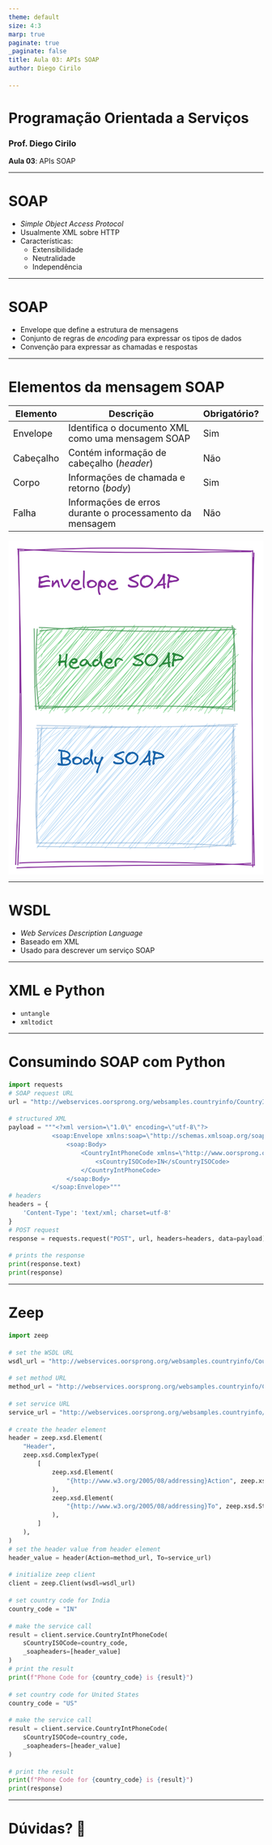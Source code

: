 ```yaml
---
theme: default
size: 4:3
marp: true
paginate: true
_paginate: false
title: Aula 03: APIs SOAP
author: Diego Cirilo

---
```


<style>
img {
  display: block;
  margin: 0 auto;
}
</style>

# <!-- fit --> Programação Orientada a Serviços

### Prof. Diego Cirilo

**Aula 03**: APIs SOAP

---
# SOAP
- *Simple Object Access Protocol*
- Usualmente XML sobre HTTP
- Características:
    - Extensibilidade
    - Neutralidade
    - Independência

---
# SOAP

- Envelope que define a estrutura de mensagens
- Conjunto de regras de *encoding* para expressar os tipos de dados
- Convenção para expressar as chamadas e respostas

---
# Elementos da mensagem SOAP
<style scoped>
table {
  font-size: 18px;
}
</style>

| Elemento  | Descrição                                                | Obrigatório? |
|-----------|----------------------------------------------------------|--------------|
| Envelope  | Identifica o documento XML como uma mensagem SOAP        | Sim          |
| Cabeçalho | Contém informação de cabeçalho (*header*)                | Não          |
| Corpo     | Informações de chamada e retorno (*body*)                | Sim          |
| Falha     | Informações de erros durante o processamento da mensagem | Não          |

![bg 100% right:33%](../img/soap.png)

---
# WSDL
- *Web Services Description Language*
- Baseado em XML
- Usado para descrever um serviço SOAP

---
# XML e Python
- `untangle`
- `xmltodict`

---
# Consumindo SOAP com Python
```python
import requests
# SOAP request URL
url = "http://webservices.oorsprong.org/websamples.countryinfo/CountryInfoService.wso"

# structured XML
payload = """<?xml version=\"1.0\" encoding=\"utf-8\"?>
			<soap:Envelope xmlns:soap=\"http://schemas.xmlsoap.org/soap/envelope/\">
				<soap:Body>
					<CountryIntPhoneCode xmlns=\"http://www.oorsprong.org/websamples.countryinfo\">
						<sCountryISOCode>IN</sCountryISOCode>
					</CountryIntPhoneCode>
				</soap:Body>
			</soap:Envelope>"""
# headers
headers = {
	'Content-Type': 'text/xml; charset=utf-8'
}
# POST request
response = requests.request("POST", url, headers=headers, data=payload)

# prints the response
print(response.text)
print(response)
```

---
# Zeep
```python
import zeep

# set the WSDL URL
wsdl_url = "http://webservices.oorsprong.org/websamples.countryinfo/CountryInfoService.wso?WSDL"

# set method URL
method_url = "http://webservices.oorsprong.org/websamples.countryinfo/CountryIntPhoneCode"

# set service URL
service_url = "http://webservices.oorsprong.org/websamples.countryinfo/CountryInfoService.wso"

# create the header element
header = zeep.xsd.Element(
	"Header",
	zeep.xsd.ComplexType(
		[
			zeep.xsd.Element(
				"{http://www.w3.org/2005/08/addressing}Action", zeep.xsd.String()
			),
			zeep.xsd.Element(
				"{http://www.w3.org/2005/08/addressing}To", zeep.xsd.String()
			),
		]
	),
)
# set the header value from header element
header_value = header(Action=method_url, To=service_url)

# initialize zeep client
client = zeep.Client(wsdl=wsdl_url)

# set country code for India
country_code = "IN"

# make the service call
result = client.service.CountryIntPhoneCode(
	sCountryISOCode=country_code,
	_soapheaders=[header_value]
)
# print the result
print(f"Phone Code for {country_code} is {result}")

# set country code for United States
country_code = "US"

# make the service call
result = client.service.CountryIntPhoneCode(
	sCountryISOCode=country_code,
	_soapheaders=[header_value]
)

# print the result
print(f"Phone Code for {country_code} is {result}")
print(response)
```

---
# <!--fit--> Dúvidas? 🤔
